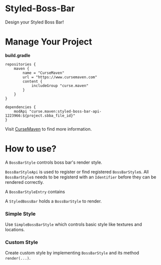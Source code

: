 # Styled-Boss-Bar

Design your Styled Boss Bar!



# Manage Your Project

**build.gradle**

```
repositories {
	maven {
		name = "CurseMaven"
		url = "https://www.cursemaven.com"
		content {
			includeGroup "curse.maven"
		}
	}
}

dependencies {
	modApi "curse.maven:styled-boss-bar-api-1223966:${project.sbba_file_id}"
}
```

Visit [CurseMaven](https://www.cursemaven.com/) to find more information.



# How to use?

A `BossBarStyle` controls boss bar's render style.

`BossBarStyleApi` is used to register or find registered `BossBarStyle`s. All `BossBarStyle`s needs to be registerd with an `Identifier` before they can be rendered correctly.

A `BossBarStyleEntry` contains

A `StyledBossBar` holds a `BossBarStyle` to render.

### Simple Style

Use `SimpleBossBarStyle` which controls basic style like textures and locations.

### Custom Style

Create custom style by implementing `BossBarStyle` and its method `render(...)`.
